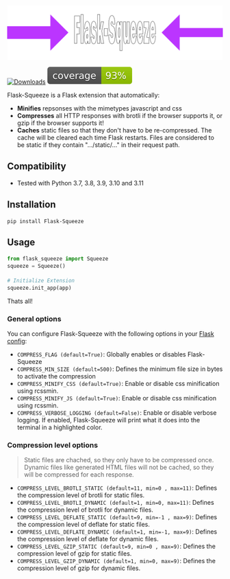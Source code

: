 ![Logo](https://github.com/mkrd/Flask-Squeeze/blob/master/assets/logo.png?raw=true)

[![Downloads](https://pepy.tech/badge/flask-squeeze)](https://pepy.tech/project/flask-squeeze)
![Coverage](https://github.com/mkrd/Flask-Squeeze/blob/master/assets/coverage.svg?raw=1)

Flask-Squeeze is a Flask extension that automatically:
- **Minifies** repsonses with the mimetypes javascript and css
- **Compresses** all HTTP responses with brotli if the browser supports it, or gzip if the browser supports it!
- **Caches** static files so that they don't have to be re-compressed. The cache will be cleared each time Flask restarts. Files are considered to be static if they contain ".../static/..." in their request path.

## Compatibility
- Tested with Python 3.7, 3.8, 3.9, 3.10 and 3.11

## Installation
```
pip install Flask-Squeeze
```

## Usage
```python
from flask_squeeze import Squeeze
squeeze = Squeeze()

# Initialize Extension
squeeze.init_app(app)
```

Thats all!

### General options
You can configure Flask-Squeeze with the following options in your [Flask config](https://flask.palletsprojects.com/en/latest/config/):
- `COMPRESS_FLAG (default=True)`: Globally enables or disables Flask-Squeeze
- `COMPRESS_MIN_SIZE (default=500)`: Defines the minimum file size in bytes to activate the compression
- `COMPRESS_MINIFY_CSS (default=True)`: Enable or disable css minification using rcssmin.
- `COMPRESS_MINIFY_JS (default=True)`: Enable or disable css minification using rcssmin.
- `COMPRESS_VERBOSE_LOGGING (default=False)`: Enable or disable verbose logging. If enabled, Flask-Squeeze will print what it does into the terminal in a highlighted color.

### Compression level options

> Static files are chached, so they only have to be compressed once.
> Dynamic files like generated HTML files will not be cached, so they will be compressed for each response.

- `COMPRESS_LEVEL_BROTLI_STATIC (default=11, min=0 , max=11)`: Defines the compression level of brotli for static files.
- `COMPRESS_LEVEL_BROTLI_DYNAMIC (default=1, min=0, max=11)`: Defines the compression level of brotli for dynamic files.
- `COMPRESS_LEVEL_DEFLATE_STATIC (default=9, min=-1 , max=9)`: Defines the compression level of deflate for static files.
- `COMPRESS_LEVEL_DEFLATE_DYNAMIC (default=1, min=-1, max=9)`:  Defines the compression level of deflate for dynamic files.
- `COMPRESS_LEVEL_GZIP_STATIC (default=9, min=0 , max=9)`: Defines the compression level of gzip for static files.
- `COMPRESS_LEVEL_GZIP_DYNAMIC (default=1, min=0, max=9)`:  Defines the compression level of gzip for dynamic files.

